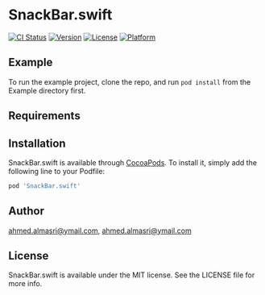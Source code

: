 # SnackBar.swift

[![CI Status](https://img.shields.io/travis/ahmed.almasri@ymail.com/SnackBar.swift.svg?style=flat)](https://travis-ci.org/ahmed.almasri@ymail.com/SnackBar.swift)
[![Version](https://img.shields.io/cocoapods/v/SnackBar.swift.svg?style=flat)](https://cocoapods.org/pods/SnackBar.swift)
[![License](https://img.shields.io/cocoapods/l/SnackBar.swift.svg?style=flat)](https://cocoapods.org/pods/SnackBar.swift)
[![Platform](https://img.shields.io/cocoapods/p/SnackBar.swift.svg?style=flat)](https://cocoapods.org/pods/SnackBar.swift)

## Example

To run the example project, clone the repo, and run `pod install` from the Example directory first.

## Requirements

## Installation

SnackBar.swift is available through [CocoaPods](https://cocoapods.org). To install
it, simply add the following line to your Podfile:

```ruby
pod 'SnackBar.swift'
```

## Author

ahmed.almasri@ymail.com, ahmed.almasri@ymail.com

## License

SnackBar.swift is available under the MIT license. See the LICENSE file for more info.
